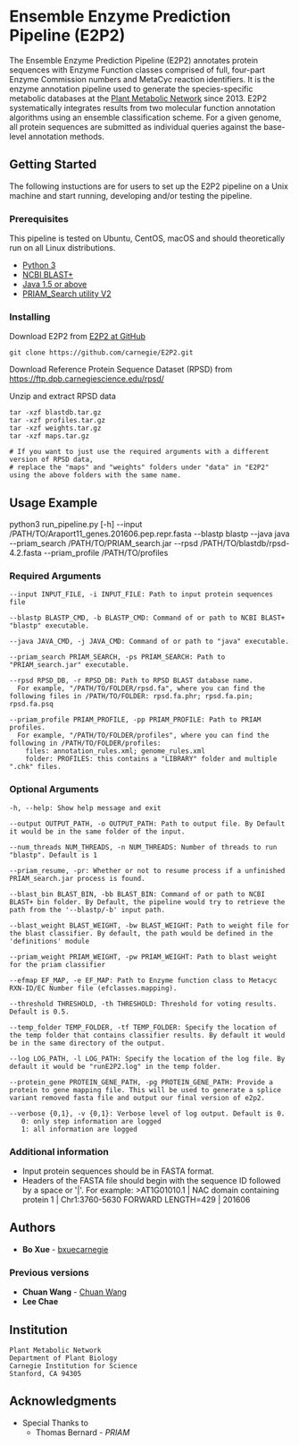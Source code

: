 # Ensemble Enzyme Prediction Pipeline (E2P2)

The Ensemble Enzyme Prediction Pipeline (E2P2) annotates protein sequences with Enzyme Function classes comprised of full, four-part Enzyme Commission numbers and MetaCyc reaction identifiers. It is the enzyme annotation pipeline used to generate the species-specific metabolic databases at the [Plant Metabolic Network](www.plantcyc.org) since 2013. E2P2 systematically integrates results from two molecular function annotation algorithms using an ensemble classification scheme. For a given genome, all protein sequences are submitted as individual queries against the base-level annotation methods.

## Getting Started
The following instuctions are for users to set up the E2P2 pipeline on a Unix machine and start running, developing and/or testing the pipeline.

### Prerequisites
This pipeline is tested on Ubuntu, CentOS, macOS and should theoretically run on all Linux distributions.
* [Python 3](https://www.python.org/downloads/)
* [NCBI BLAST+](https://blast.ncbi.nlm.nih.gov/Blast.cgi?CMD=Web&PAGE_TYPE=BlastDocs&DOC_TYPE=Download)
* [Java 1.5 or above](https://www.oracle.com/technetwork/java/javase/downloads/index.html)
* [PRIAM_Search utility V2](http://priam.prabi.fr/REL_JAN18/index_jan18.html)

### Installing

Download E2P2 from [E2P2 at GitHub](https://github.com/carnegie/E2P2)

```
git clone https://github.com/carnegie/E2P2.git
```

Download Reference Protein Sequence Dataset (RPSD) from https://ftp.dpb.carnegiescience.edu/rpsd/

Unzip and extract RPSD data
```
tar -xzf blastdb.tar.gz
tar -xzf profiles.tar.gz
tar -xzf weights.tar.gz
tar -xzf maps.tar.gz

# If you want to just use the required arguments with a different version of RPSD data, 
# replace the "maps" and "weights" folders under "data" in "E2P2" using the above folders with the same name.
```

## Usage Example

python3 run_pipeline.py [-h] --input /PATH/TO/Araport11_genes.201606.pep.repr.fasta --blastp blastp --java java --priam_search /PATH/TO/PRIAM_search.jar --rpsd /PATH/TO/blastdb/rpsd-4.2.fasta --priam_profile /PATH/TO/profiles

### Required Arguments
    --input INPUT_FILE, -i INPUT_FILE: Path to input protein sequences file
    
    --blastp BLASTP_CMD, -b BLASTP_CMD: Command of or path to NCBI BLAST+ "blastp" executable.
    
    --java JAVA_CMD, -j JAVA_CMD: Command of or path to "java" executable.
    
    --priam_search PRIAM_SEARCH, -ps PRIAM_SEARCH: Path to "PRIAM_search.jar" executable.
    
    --rpsd RPSD_DB, -r RPSD_DB: Path to RPSD BLAST database name.
      For example, "/PATH/TO/FOLDER/rpsd.fa", where you can find the following files in /PATH/TO/FOLDER: rpsd.fa.phr; rpsd.fa.pin; rpsd.fa.psq
      
    --priam_profile PRIAM_PROFILE, -pp PRIAM_PROFILE: Path to PRIAM profiles.
      For example, "/PATH/TO/FOLDER/profiles", where you can find the following in /PATH/TO/FOLDER/profiles:
        files: annotation_rules.xml; genome_rules.xml
        folder: PROFILES: this contains a "LIBRARY" folder and multiple ".chk" files.
### Optional Arguments
    -h, --help: Show help message and exit
    
    --output OUTPUT_PATH, -o OUTPUT_PATH: Path to output file. By Default it would be in the same folder of the input.
    
    --num_threads NUM_THREADS, -n NUM_THREADS: Number of threads to run "blastp". Default is 1
    
    --priam_resume, -pr: Whether or not to resume process if a unfinished PRIAM_search.jar process is found.
    
    --blast_bin BLAST_BIN, -bb BLAST_BIN: Command of or path to NCBI BLAST+ bin folder. By Default, the pipeline would try to retrieve the path from the '--blastp/-b' input path.
    
    --blast_weight BLAST_WEIGHT, -bw BLAST_WEIGHT: Path to weight file for the blast classifier. By default, the path would be defined in the 'definitions' module
    
    --priam_weight PRIAM_WEIGHT, -pw PRIAM_WEIGHT: Path to blast weight for the priam classifier
    
    --efmap EF_MAP, -e EF_MAP: Path to Enzyme function class to Metacyc RXN-ID/EC Number file (efclasses.mapping).
    
    --threshold THRESHOLD, -th THRESHOLD: Threshold for voting results. Default is 0.5.
    
    --temp_folder TEMP_FOLDER, -tf TEMP_FOLDER: Specify the location of the temp folder that contains classifier results. By default it would be in the same directory of the output.
    
    --log LOG_PATH, -l LOG_PATH: Specify the location of the log file. By default it would be "runE2P2.log" in the temp folder.
    
    --protein_gene PROTEIN_GENE_PATH, -pg PROTEIN_GENE_PATH: Provide a protein to gene mapping file. This will be used to generate a splice variant removed fasta file and output our final version of e2p2.
    
    --verbose {0,1}, -v {0,1}: Verbose level of log output. Default is 0.
       0: only step information are logged
       1: all information are logged

### Additional information
- Input protein sequences should be in FASTA format.
- Headers of the FASTA file should begin with the sequence ID followed by a space or '|'.
    For example: >AT1G01010.1 | NAC domain containing protein 1 | Chr1:3760-5630 FORWARD LENGTH=429 | 201606

## Authors

* **Bo Xue** - [bxuecarnegie](https://github.com/bxuecarnegie)

### Previous versions
* **Chuan Wang** - [Chuan Wang](https://github.com/grittyy)
* **Lee Chae**

## Institution
    Plant Metabolic Network
    Department of Plant Biology
    Carnegie Institution for Science
    Stanford, CA 94305


## Acknowledgments

* Special Thanks to
  * Thomas Bernard - *PRIAM*
